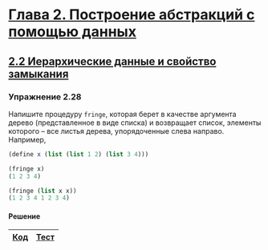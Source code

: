 # [Глава 2. Построение абстракций с помощью данных](index.md#Глава-2-Построение-абстракций-с-помощью-данных)
## [2.2 Иерархические данные и свойство замыкания](index.md#22-Иерархические-данные-и-свойство-замыкания)

### Упражнение 2.28
Напишите процедуру `fringe`, которая берет в качестве аргумента дерево
(представленное в виде списка) и возвращает список, элементы которого &ndash;
все листья дерева, упорядоченные слева направо. Например,

```scheme
(define x (list (list 1 2) (list 3 4)))

(fringe x)
(1 2 3 4)

(fringe (list x x))
(1 2 3 4 1 2 3 4)
```

#### Решение
[Код](../../src/chapter02/exercise_2_28.rkt) | [Тест](../../test/chapter02/test_exercise_2_28.rkt)
--- | ---
